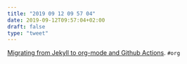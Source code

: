 ```yaml
---
title: "2019 09 12 09 57 04"
date: 2019-09-12T09:57:04+02:00
draft: false
type: "tweet"
---
```

[Migrating from Jekyll to org-mode and Github Actions](https://duncan.codes/posts/2019-09-03-migrating-from-jekyll-to-org/). `#org`
